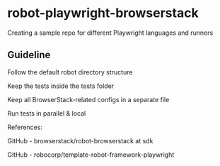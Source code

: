 # robot-playwright-browserstack
Creating a sample repo for different Playwright languages and runners

## Guideline

Follow the default robot directory structure

Keep the tests inside the tests folder

Keep all BrowserStack-related configs in a separate file

Run tests in parallel & local

References:

GitHub - browserstack/robot-browserstack at sdk 

GitHub - robocorp/template-robot-framework-playwright 
